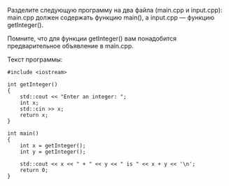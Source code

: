 Разделите следующую программу на два файла (main.cpp и input.cpp): main.cpp 
должен содержать функцию main(), а input.cpp — функцию getInteger().

Помните, что для функции getInteger() вам понадобится предварительное 
объявление в main.cpp.

Текст программы:
	
	#include <iostream>

	int getInteger() 
	{ 
		std::cout << "Enter an integer: ";
		int x; 
		std::cin >> x; 
		return x; 
	} 
	
	int main() 
	{ 
		int x = getInteger(); 
		int y = getInteger(); 

		std::cout << x << " + " << y << " is " << x + y << '\n'; 
		return 0; 
	}
